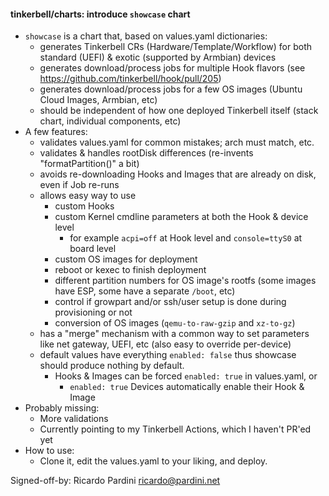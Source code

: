 #### tinkerbell/charts: introduce `showcase` chart

- `showcase` is a chart that, based on values.yaml dictionaries:
    - generates Tinkerbell CRs (Hardware/Template/Workflow) for both standard (UEFI) & exotic (supported by Armbian) devices
    - generates download/process jobs for multiple Hook flavors (see https://github.com/tinkerbell/hook/pull/205)
    - generates download/process jobs for a few OS images (Ubuntu Cloud Images, Armbian, etc)
    - should be independent of how one deployed Tinkerbell itself (stack chart, individual components, etc)
- A few features:
    - validates values.yaml for common mistakes; arch must match, etc.
    - validates & handles rootDisk differences (re-invents "formatPartition()" a bit)
    - avoids re-downloading Hooks and Images that are already on disk, even if Job re-runs
    - allows easy way to use
        - custom Hooks
        - custom Kernel cmdline parameters at both the Hook & device level
            - for example `acpi=off` at Hook level and `console=ttyS0` at board level
        - custom OS images for deployment
        - reboot or kexec to finish deployment
        - different partition numbers for OS image's rootfs (some images have ESP, some have a separate `/boot`, etc)
        - control if growpart and/or ssh/user setup is done during provisioning or not
        - conversion of OS images (`qemu-to-raw-gzip` and `xz-to-gz`)
    - has a "merge" mechanism with a common way to set parameters like net gateway, UEFI, etc (also easy to override per-device)
    - default values have everything `enabled: false` thus showcase should produce nothing by default.
        - Hooks & Images can be forced `enabled: true` in values.yaml, or
            - `enabled: true` Devices automatically enable their Hook & Image
- Probably missing:
    - More validations
    - Currently pointing to my Tinkerbell Actions, which I haven't PR'ed yet
- How to use:
    - Clone it, edit the values.yaml to your liking, and deploy.

Signed-off-by: Ricardo Pardini <ricardo@pardini.net>